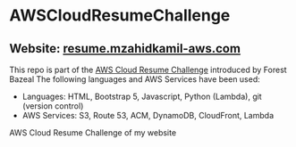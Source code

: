 # AWSCloudResumeChallenge
## Website: [resume.mzahidkamil-aws.com](https://resume.mzahidkamil-aws.com/#)

This repo is part of the [AWS Cloud Resume Challenge](https://cloudresumechallenge.dev/docs/the-challenge/aws/) introduced by Forest Bazeal
The following languages and AWS Services have been used: 
- Languages: HTML, Bootstrap 5, Javascript, Python (Lambda), git (version control)
- AWS Services: S3, Route 53, ACM, DynamoDB, CloudFront, Lambda


AWS Cloud Resume Challenge of my website 
